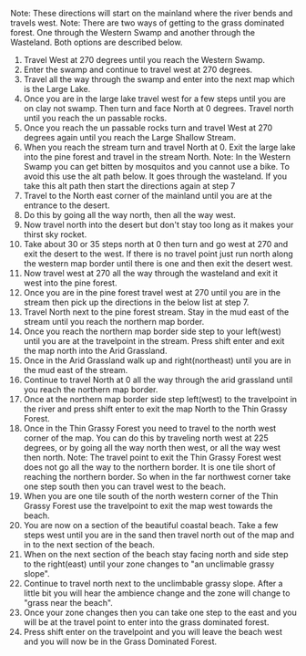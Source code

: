 Note: These directions will start on the mainland where the river bends and travels west.
Note: There are two ways of getting to the grass dominated forest. One through the Western Swamp and another through the Wasteland. Both options are described below.
1. Travel West at 270 degrees until you reach the Western Swamp.
2. Enter the swamp and continue to travel west at 270 degrees.
3. Travel all the way through the swamp and enter into the next map which is the Large Lake.
4. Once you are in the large lake travel west for a few steps until you are on clay not swamp. Then turn and face North at 0 degrees. Travel north until you reach the un passable rocks.
5. Once you reach the un passable rocks turn and travel West at 270 degrees again until you reach the Large Shallow Stream.
6. When you reach the stream turn and travel North at 0. Exit the large lake into the pine forest and travel in the stream North.
Note: In the Western Swamp you can get bitten by mosquitos and you cannot use a bike. To avoid this use the alt path below. It goes through the wasteland. If you take this alt path then start the directions again at step 7
1. Travel to the North east corner of the mainland until you are at the entrance to the desert.
2. Do this by going all the way north, then all the way west.
3. Now travel north into the desert but don't stay too long as it makes your thirst sky rocket.
4. Take about 30 or 35 steps north at 0 then turn and go west at 270 and exit the desert to the west. If there is no travel point just run north along the western map border until there is one and then exit the desert west.
5. Now travel west at 270 all the way through the wasteland and exit it west into the pine forest.
6. Once you are in the pine forest travel west at 270 until you are in the stream then pick up the directions in the below list at step 7.
7. Travel North next to the pine forest stream. Stay in the mud east of the stream until you reach the northern map border.
8. Once you reach the northern map border side step to your left(west) until you are at the travelpoint in the stream. Press shift enter and exit the map north into the Arid Grassland.
9. Once in the Arid Grassland walk up and right(northeast) until you are in the mud east of the stream.
10. Continue to travel North at 0 all the way through the arid grassland until you reach the northern map border.
11. Once at the northern map border side step left(west) to the travelpoint in the river and press shift enter to exit the map North to the Thin Grassy Forest.
12. Once in the Thin Grassy Forest you need to travel to the north west corner of the map. You can do this by traveling north west at 225 degrees, or by going all the way north then west, or all the way west then north.
Note: The travel point to exit the Thin Grassy Forest west does not go all the way to the northern border. It is one tile short of reaching the northern border. So when in the far northwest corner take one step south then you can travel west to the beach.
13. When you are one tile south of the north western corner of the Thin Grassy Forest use the travelpoint to exit the map west towards the beach.
14. You are now on a section of the beautiful coastal beach. Take a few steps west until you are in the sand then travel north out of the map and in to the next section of the beach.
15. When on the next section of the beach stay facing north and side step to the right(east) until your zone changes to "an unclimable grassy slope".
16. Continue to travel north next to the unclimbable grassy slope. After a little bit you will hear the ambience change and the zone will change to "grass near the beach".
17. Once your zone changes then you can take one step to the east and you will be at the travel point to enter into the grass dominated forest.
18. Press shift enter on the travelpoint and you will leave the beach west and you will now be in the Grass Dominated Forest.